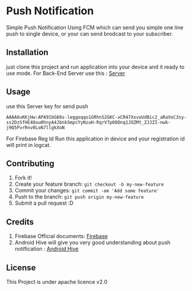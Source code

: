 # Push Notification

Simple Push Notification Using FCM which  can send you simple one line push to single device, or your can send brodcast to your subscriber.

## Installation

just clone this project and run application into your device and it ready to use mode.
For Back-End Server use this : [Server](http://demo.androidhive.info/firebase/notifications/)

## Usage

use this Server key for send push

`AAAA6uKKjHw:APA91bG66s-leggoqqo1GRhnS2GKC-xCR47XxvoUdBic2_aRaVoC3sy-ss2DzSfHE4Oou0hnyA4JbnkSmpcYyNzuH-RqrV7pO8Onq1JOZMt_ZJJZI-nwk-j9Q5PvrRnv0LoN7llgkXoN`

For Firebase Reg Id Run this application in device and your registration id will print in logcat.

## Contributing

1. Fork it!
2. Create your feature branch: `git checkout -b my-new-feature`
3. Commit your changes: `git commit -am 'Add some feature'`
4. Push to the branch: `git push origin my-new-feature`
5. Submit a pull request :D

## Credits

1. Firebase Official documents: [Firebase](https://firebase.google.com/docs/cloud-messaging/?authuser=0)
2. Android Hive will give you very good understanding about push notification : [Android Hive](https://www.androidhive.info/2012/10/android-push-notifications-using-google-cloud-messaging-gcm-php-and-mysql/)

## License

This Project is under apache licence v2.0
